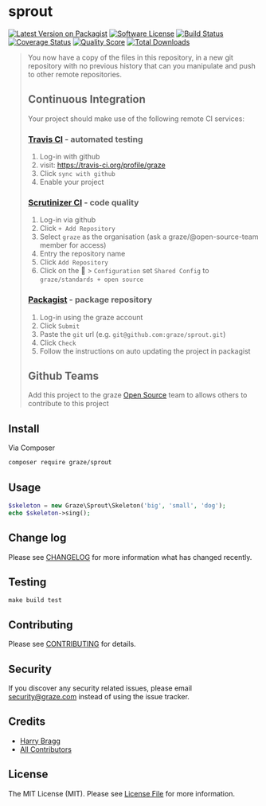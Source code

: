 # sprout

[![Latest Version on Packagist](https://img.shields.io/packagist/v/graze/sprout.svg?style=flat-square)](https://packagist.org/packages/graze/sprout)
[![Software License](https://img.shields.io/badge/license-MIT-brightgreen.svg?style=flat-square)](LICENSE.md)
[![Build Status](https://img.shields.io/travis/graze/sprout/master.svg?style=flat-square)](https://travis-ci.org/graze/sprout)
[![Coverage Status](https://img.shields.io/scrutinizer/coverage/g/graze/sprout.svg?style=flat-square)](https://scrutinizer-ci.com/g/graze/sprout/code-structure)
[![Quality Score](https://img.shields.io/scrutinizer/g/graze/sprout.svg?style=flat-square)](https://scrutinizer-ci.com/g/graze/sprout)
[![Total Downloads](https://img.shields.io/packagist/dt/graze/sprout.svg?style=flat-square)](https://packagist.org/packages/graze/sprout)

>You now have a copy of the files in this repository, in a new git repository with no previous history that can you manipulate and push to other remote repositories.
>
> ## Continuous Integration
>
>Your project should make use of the following remote CI services:
>
> ### [Travis CI](https://travis-ci.org/graze/) - automated testing
>
> 1. Log-in with github
> 1. visit: https://travis-ci.org/profile/graze
> 1. Click `sync with github`
> 1. Enable your project
>
> ### [Scrutinizer CI](https://scrutinizer-ci.com/organizations/graze/repositories) - code quality
>
> 1. Log-in via github
> 1. Click `+ Add Repository`
> 1. Select `graze` as the organisation (ask a graze/@open-source-team member for access)
> 1. Entry the repository name
> 1. Click `Add Repository`
> 1. Click on the 🔧  > `Configuration` set `Shared Config` to `graze/standards + open source`
>
> ### [Packagist](https://packagist.org/graze) - package repository
>
> 1. Log-in using the graze account
> 1. Click `Submit`
> 1. Paste the `git` url (e.g. `git@github.com:graze/sprout.git`)
> 1. Click `Check`
> 1. Follow the instructions on auto updating the project in packagist
>
> ## Github Teams
>
> Add this project to the graze [Open Source](https://github.com/orgs/graze/teams/open-source-team/members) team to allows others to contribute to this project


## Install

Via Composer

```bash
composer require graze/sprout
```

## Usage

```php
$skeleton = new Graze\Sprout\Skeleton('big', 'small', 'dog');
echo $skeleton->sing();
```

## Change log

Please see [CHANGELOG](CHANGELOG.md) for more information what has changed recently.

## Testing

```shell
make build test
```

## Contributing

Please see [CONTRIBUTING](CONTRIBUTING.md) for details.

## Security

If you discover any security related issues, please email security@graze.com instead of using the issue tracker.

## Credits

- [Harry Bragg](https://github.com/h-bragg)
- [All Contributors](../../contributors)

## License

The MIT License (MIT). Please see [License File](LICENSE.md) for more information.

